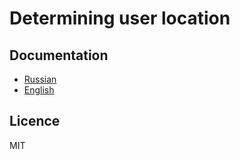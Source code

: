 # Determining user location

## Documentation

* [Russian](docs/ru.md)
* [English](docs/ru.md)

## Licence

MIT